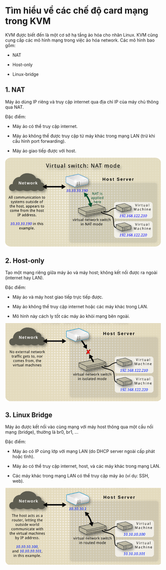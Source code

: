 # Tìm hiểu về các chế độ card mạng trong KVM

KVM được biết đến là một cơ sở hạ tầng ảo hóa cho nhân Linux. KVM cũng cung cấp các mô hình mạng trong việc ảo hóa network. Các mô hình bao gồm:

- NAT

- Host-only

- Linux-bridge

## 1. NAT

Máy ảo dùng IP riêng và truy cập internet qua địa chỉ IP của máy chủ thông qua NAT.

Đặc điểm:

- Máy ảo có thể truy cập internet.

- Máy ảo không thể được truy cập từ máy khác trong mạng LAN (trừ khi cấu hình port forwarding).

- Máy ảo giao tiếp được với host.

![ảnh 9](/QuyenNV/14.KVM/images/anh9.png)

## 2. Host-only

Tạo một mạng riêng giữa máy ảo và máy host; không kết nối được ra ngoài (internet hay LAN).

Đặc điểm:

- Máy ảo và máy host giao tiếp trực tiếp được.

- Máy ảo không thể truy cập internet hoặc các máy khác trong LAN.

- Mô hình này cách ly tốt các máy ảo khỏi mạng bên ngoài.

![ảnh 10](/QuyenNV/14.KVM/images/anh10.png)

## 3. Linux Bridge

Máy ảo được kết nối vào cùng mạng với máy host thông qua một cầu nối mạng (bridge), thường là br0, br1, ...

Đặc điểm:

- Máy ảo có IP cùng lớp với mạng LAN (do DHCP server ngoài cấp phát hoặc tĩnh).

- Máy ảo có thể truy cập internet, host, và các máy khác trong mạng LAN.

- Các máy khác trong mạng LAN có thể truy cập máy ảo (ví dụ: SSH, web).

![ảnh 11](/QuyenNV/14.KVM/images/anh11.png)